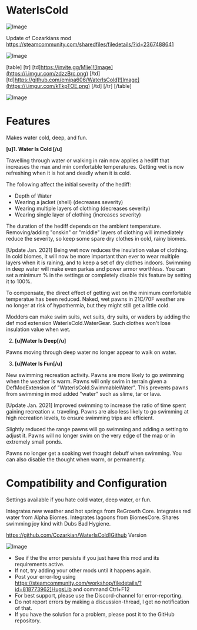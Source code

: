 # WaterIsCold

![Image](https://i.imgur.com/buuPQel.png)

Update of Cozarkians mod
https://steamcommunity.com/sharedfiles/filedetails/?id=2367488641

![Image](https://i.imgur.com/pufA0kM.png)


[table]
    [tr]
        [td]https://invite.gg/Mlie]![Image](https://i.imgur.com/zdzzBrc.png)
[/td]
        [td]https://github.com/emipa606/WaterIsCold]![Image](https://i.imgur.com/kTkpTOE.png)
[/td]
    [/tr]
[/table]
	
![Image](https://i.imgur.com/Z4GOv8H.png)

# Features

Makes water cold, deep, and fun. 

**[u]1. Water Is Cold [/u]**

Travelling through water or walking in rain now applies a hediff that increases the max and min comfortable temperatures. Getting wet is now refreshing when it is hot and deadly when it is cold. 

The following affect the initial severity of the hediff:


-  Depth of Water
-  Wearing a jacket (shell) (decreases severity)
-  Wearing multiple layers of clothing (decreases severity)
-  Wearing single layer of clothing (increases severity)


The duration of the hediff depends on the ambient temperature. Removing/adding "onskin" or "middle" layers of clothing will immediately reduce the severity, so keep some spare dry clothes in cold, rainy biomes.

[Update Jan. 2021]
Being wet now reduces the insulation value of clothing. In cold biomes, it will now be more important than ever to wear multiple layers when it is raining, and to keep a set of dry clothes indoors. Swimming in deep water will make even parkas and power armor worthless. You can set a minimum % in the settings or completely disable this feature by setting it to 100%.

To compensate, the direct effect of getting wet on the minimum comfortable temperatue has been reduced. Naked, wet pawns in 21C/70F weather are no longer at risk of hypothermia, but they might still get a little cold.

Modders can make swim suits, wet suits, dry suits, or waders by adding the def mod extension WaterIsCold.WaterGear. Such clothes won't lose insulation value when wet.

2. **[u]Water Is Deep[/u]**

Pawns moving through deep water no longer appear to walk on water.

3.  **[u]Water Is Fun[/u]**

New swimming recreation activity. Pawns are more likely to go swimming when the weather is warm.  Pawns will only swim in terrain given a DefModExtension of "WaterIsCold.SwimmableWater". This prevents pawns from swimming in mod added "water" such as slime, tar or lava.

[Update Jan. 2021]
Improved swimming to increase the ratio of time spent gaining recreation v. traveling. Pawns are also less likely to go swimming at high recreation levels, to ensure swimming trips are efficient.

Slightly reduced the range pawns will go swimming and adding a setting to adjust it. Pawns will no longer swim on the very edge of the map or in extremely small ponds.

Pawns no longer get a soaking wet thought debuff when swimming. You can also disable the thought when warm, or permanently.

# Compatibility and Configuration


Settings available if you hate cold water, deep water, or fun.

Integrates new weather and hot springs from ReGrowth Core.
Integrates red water from Alpha Biomes.
Integrates lagoons from BiomesCore.
Shares swimming joy kind with Dubs Bad Hygiene.

https://github.com/Cozarkian/WaterIsCold]Github Version

![Image](https://i.imgur.com/PwoNOj4.png)



-  See if the the error persists if you just have this mod and its requirements active.
-  If not, try adding your other mods until it happens again.
-  Post your error-log using https://steamcommunity.com/workshop/filedetails/?id=818773962]HugsLib and command Ctrl+F12
-  For best support, please use the Discord-channel for error-reporting.
-  Do not report errors by making a discussion-thread, I get no notification of that.
-  If you have the solution for a problem, please post it to the GitHub repository.



